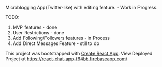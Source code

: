 Microblogging App(Twitter-like) with editing feature. - Work in Progress.

TODO:
1. MVP features - done
2. User Restrictions - done
3. Add Following/Followers features - in Process
4. Add Direct Messages Feature - still to do

This project was bootstrapped with [Create React App](https://github.com/facebookincubator/create-react-app).
View Deployed Project at https://react-chat-app-f64bb.firebaseapp.com/
